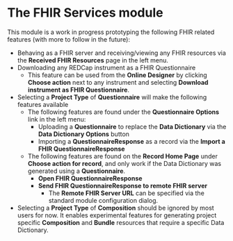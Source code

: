 # The FHIR Services module

This module is a work in progress prototyping the following FHIR related features (with more to follow in the future):

* Behaving as a FHIR server and receiving/viewing any FHIR resources via the **Received FHIR Resources** page in the left menu.
* Downloading any REDCap instrument as a FHIR Questionnaire
  * This feature can be used from the **Online Designer** by clicking **Choose action** next to any instrument and selecting **Download instrument as FHIR Questionnaire**.
* Selecting a **Project Type** of **Questionnaire** will make the following features available
  * The following features are found under the **Questionnaire Options** link in the left menu:
    * Uploading a **Questionnaire** to replace the **Data Dictionary** via the **Data Dictionary Options** button
    * Importing a **QuestionnaireResponse** as a record via the **Import a FHIR QuestionnaireResponse**
  * The following features are found on the **Record Home Page** under **Choose action for record**, and only work if the Data Dictionary was generated using a **Questionnaire**.
    * **Open FHIR QuestionnaireResponse**
    * **Send FHIR QuestionnaireResponse to remote FHIR server**
      * The **Remote FHIR Server URL** can be specified via the standard module configuration dialog.
* Selecting a **Project Type** of **Composition** should be ignored by most users for now.  It enables experimental features for generating project specific **Composition** and **Bundle** resources that require a specific Data Dictionary.